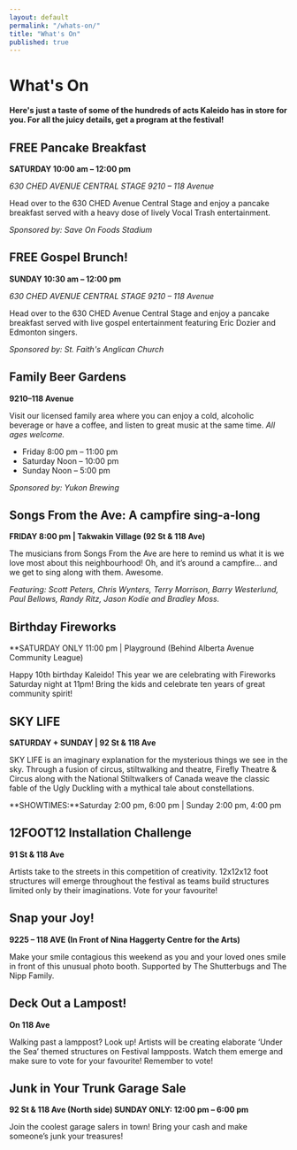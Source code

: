 ```yaml
---
layout: default
permalink: "/whats-on/"
title: "What's On"
published: true
---
```





# What's On
**Here's just a taste of some of the hundreds of acts Kaleido has in store for you. For all the juicy details, get a program at the festival!**

## FREE Pancake Breakfast
**SATURDAY 10:00 am – 12:00 pm**

*630 CHED AVENUE CENTRAL STAGE 9210 – 118 Avenue*

Head over to the 630 CHED Avenue Central Stage and enjoy a pancake breakfast served with a heavy dose of lively Vocal Trash entertainment. 

_Sponsored by: Save On Foods Stadium_

## FREE Gospel Brunch!
**SUNDAY 10:30 am – 12:00 pm**

*630 CHED AVENUE CENTRAL STAGE 9210 – 118 Avenue*

Head over to the 630 CHED Avenue Central Stage and enjoy a pancake breakfast served with live gospel entertainment featuring Eric Dozier and Edmonton singers. 

_Sponsored by: St. Faith's Anglican Church_


## Family Beer Gardens
**9210–118 Avenue**

Visit our licensed family area where you can enjoy a cold, alcoholic beverage or have a coffee, and listen to great music at the same time. *All ages welcome.*

* Friday 8:00 pm – 11:00 pm
* Saturday Noon – 10:00 pm
* Sunday Noon – 5:00 pm

_Sponsored by: Yukon Brewing_

## Songs From the Ave: A campfire sing-a-long
**FRIDAY 8:00 pm | Takwakin Village (92 St & 118 Ave)**

The musicians from Songs From the Ave are here to remind us what it is we love most about this neighbourhood! Oh, and it’s around a campfire... and we get to sing along with them. Awesome.

_Featuring: Scott Peters, Chris Wynters, Terry Morrison, Barry Westerlund, Paul Bellows, Randy Ritz, Jason Kodie and Bradley Moss._

## Birthday Fireworks
**SATURDAY ONLY 11:00 pm | Playground (Behind Alberta Avenue Community League)  

Happy 10th birthday Kaleido! This year we are celebrating with Fireworks Saturday night at 11pm! Bring the kids and celebrate ten years of great community spirit!

## SKY LIFE
**SATURDAY + SUNDAY | 92 St & 118 Ave**

SKY LIFE is an imaginary explanation for the mysterious things we see in the sky. Through a fusion of circus, 
stiltwalking and theatre, Firefly Theatre & Circus along with the National Stiltwalkers of Canada weave the classic fable of the 
Ugly Duckling with a mythical tale about constellations. 

**SHOWTIMES:**Saturday 2:00 pm, 6:00 pm | Sunday 2:00 pm, 4:00 pm


## 12FOOT12 Installation Challenge
**91 St & 118 Ave**

Artists take to the streets in this competition of creativity. 12x12x12 foot structures will emerge throughout the festival as teams build structures limited only by their imaginations. Vote for your favourite!

## Snap your Joy!
**9225 – 118 AVE (In Front of Nina Haggerty Centre for the Arts)**

Make your smile contagious this weekend as you and your loved ones smile in front of this unusual photo booth. Supported by The Shutterbugs and The Nipp Family.

## Deck Out a Lampost!
**On 118 Ave**

Walking past a lamppost? Look up! Artists will be creating elaborate ‘Under the Sea’ themed structures on Festival lampposts. Watch them emerge and make sure to vote for your favourite! Remember to vote!

## Junk in Your Trunk Garage Sale
**92 St & 118 Ave (North side) SUNDAY ONLY: 12:00 pm – 6:00 pm**

Join the coolest garage salers in town! Bring your cash and make someone’s junk your treasures!

